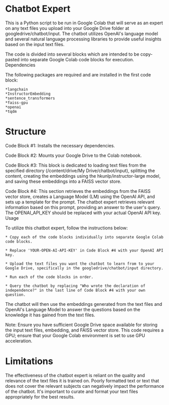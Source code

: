 # Chatbot Expert

This is a Python script to be run in Google Colab that will serve as an expert on any text files you upload into your Google Drive folder at googledrive/chatbot/input. The chatbot utilizes OpenAI's language model and several natural language processing libraries to provide useful insights based on the input text files.

The code is divided into several blocks which are intended to be copy-pasted into separate Google Colab code blocks for execution.
Dependencies

The following packages are required and are installed in the first code block:

    *langchain
    *InstructorEmbedding
    *sentence_transformers
    *faiss-gpu
    *openai
    *tqdm

# Structure

Code Block #1: Installs the necessary dependencies.

Code Block #2: Mounts your Google Drive to the Colab notebook.

Code Block #3: This block is dedicated to loading text files from the specified directory (/content/drive/My Drive/chatbot/input), splitting the content, creating the embeddings using the hkunlp/instructor-large model, and saving these embeddings into a FAISS vector store.

Code Block #4: This section retrieves the embeddings from the FAISS vector store, creates a Language Model (LM) using the OpenAI API, and sets up a template for the prompt. The chatbot expert retrieves relevant information based on this prompt, providing an answer to the user's query. The OPENAI_API_KEY should be replaced with your actual OpenAI API key.
Usage

To utilize this chatbot expert, follow the instructions below:

    * Copy each of the code blocks individually into separate Google Colab code blocks.

    * Replace 'YOUR-OPEN-AI-API-KEY' in Code Block #4 with your OpenAI API key.

    * Upload the text files you want the chatbot to learn from to your Google Drive, specifically in the googledrive/chatbot/input directory.

    * Run each of the code blocks in order.

    * Query the chatbot by replacing "Who wrote the declaration of independence?" in the last line of Code Block #4 with your own question.

The chatbot will then use the embeddings generated from the text files and OpenAI's Language Model to answer the questions based on the knowledge it has gained from the text files.

Note: Ensure you have sufficient Google Drive space available for storing the input text files, embedding, and FAISS vector store. This code requires a GPU; ensure that your Google Colab environment is set to use GPU acceleration.

# Limitations

The effectiveness of the chatbot expert is reliant on the quality and relevance of the text files it is trained on. Poorly formatted text or text that does not cover the relevant subjects can negatively impact the performance of the chatbot. It's important to curate and format your text files appropriately for the best results.